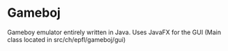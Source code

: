 # Gameboj

Gameboy emulator entirely written in Java. Uses JavaFX for the GUI (Main class located in src/ch/epfl/gameboj/gui)
